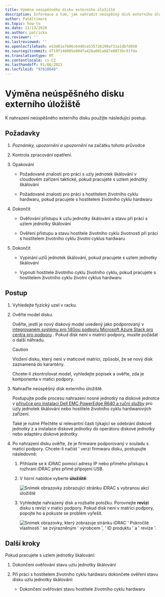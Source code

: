 ```yaml
---
title: Výměna neúspěšného disku externího úložiště
description: Informace o tom, jak nahradit neúspěšný disk externího úložiště
author: PatAltimore
ms.topic: how-to
ms.date: 11/13/2020
ms.author: patricka
ms.reviewer: ''
ms.lastreviewed: ''
ms.openlocfilehash: e53d81e7606c6440ce535726199af31a1dbfd950
ms.sourcegitcommit: d719f148005e904fa426a001a687e80730c91fda
ms.translationtype: MT
ms.contentlocale: cs-CZ
ms.lasthandoff: 01/06/2021
ms.locfileid: "97910648"
---
```

# <a name="replacing-a-failed-external-storage-disk"></a>Výměna neúspěšného disku externího úložiště

K nahrazení neúspěšného externího disku použijte následující postup.

## <a name="prerequisites"></a>Požadavky

1.  *Poznámky, upozornění a upozornění* na začátku tohoto průvodce

2.  Kontrola zpracování opatření.

3.  Opakování

    -   Požadované znalosti pro práci s uzly jednotek škálování v cloudovém zařízení taktické, pokud pracujete s uzlem jednotky škálování

    -   Požadované znalosti pro práci s hostitelem životního cyklu hardwaru, pokud pracujete s hostitelem životního cyklu hardwaru

4.  Dokončit

    -   Ověřování přístupu k uzlu jednotky škálování a stavu při práci s uzlem jednotky škálování

    -   Ověření přístupu a stavu hostitele životního cyklu životnosti při práci s hostitelem životního cyklu životní cyklus hardwaru

5.  Dokončit

    -   Vypínání uzlů jednotek škálování, pokud pracujete s uzlem jednotky škálování

    -   Vypnutí hostitele životního cyklu životního cyklu, pokud pracujete s hostitelem životního cyklu životní cyklus hardwaru

## <a name="steps"></a>Postup

1.  Vyhledejte fyzický uzel v racku.

2.  Ověřte model disku.

    Ověřte, jestli je nový diskový model uvedený jako podporovaný v [integrovaném systému pro 14Gou podporu Microsoft Azure Stack pro centra pro podporu](https://www.dell.com/support/home/product-support/product/cloud-for-microsoft-azure-stack14g/docs#q%3Dsupport%20matrix%26sort%3Ddate%20descending%26f%3Alang%3D%5Ben%5D) 
     [](https://www.dell.com/support/home/product-support/product/cloud-for-microsoft-azure-stack14g/docs#q%3Dsupport%20matrix%26sort%3Ddate%20descending%26f%3Alang%3D%5Ben%5D).
    Pokud disk není v matrici podpory, musíte požádat o další náhradu.
    
    > [!CAUTION]
    > Vložení disku, který není v maticové matrici, způsobí, že se nový disk zaznamená do karantény.
        
    Chcete-li zkontrolovat model, vyhledejte popisek a ověřte, zda je komponenta v matici podpory.
    
3.  Nahraďte neúspěšný disk externího úložiště.

    Postupujte podle procesu nahrazení nosné jednotky na diskové jednotce v [příručce pro instalaci Dell EMC PowerEdge R640 a ruční služby](https://www.dell.com/support/manuals/us/en/04/poweredge-r640/per640_ism_pub/dell-emc-poweredge-r640-overview?guid=guid-f39be9ba-158c-45e3-b8b1-f07bb750d6d4) pro uzly jednotek škálování nebo hostitele životního cyklu hardwarových zařízení.
    
    Také je nutné Přečtěte si relevantní části týkající se odebrání diskové jednotky z a instalace diskové jednotky do operátoru diskové jednotky nebo adaptéru diskové jednotky.
    
4.  Po nahrazení disku ověřte, že je firmware podporovaný v souladu s maticí podpory. Chcete-li načíst \' verzi firmwaru disku, postupujte následovně:

    1.  Přihlaste se k iDRAC pomocí adresy IP nebo přímého přístupu k rozhraní iDRAC přes přímé připojení USB.

    1.  V horní nabídce vyberte **úložiště**:

        ![Snímek obrazovky zobrazující stránku iDRAC s vybranou akcí úložiště](media/image-30.png)
    
    1.  Vyhledejte nahrazený disk a rozbalte položku. Porovnejte **revizi** disku s revizí v matici podpory. Pokud disk není v matrici podpory, popojte ho a pokuste se problém vyřešit.

        ![Snímek obrazovky, který zobrazuje stránku iDRAC ' Pokročilé vlastnosti ' se zvýrazněným ' výrobcem ', ' ID produktu ' a ' revize '.](media/image-31.png)
        
## <a name="next-steps"></a>Další kroky

Pokud pracujete s uzlem jednotky škálování:

1.  Dokončení ověřování stavu uzlu jednotky škálování

2.  Při práci s hostitelem životního cyklu hardwaru dokončete ověření stavu disku uzlu jednotky škálování:

    -   Dokončení ověřování stavu hostitele životního cyklu hardwaru
    
